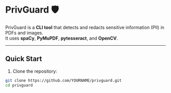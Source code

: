 # PrivGuard 🛡️

PrivGuard is a **CLI tool** that detects and redacts sensitive information (PII) in PDFs and images.  
It uses **spaCy**, **PyMuPDF**, **pytesseract**, and **OpenCV**.

---

## Quick Start

1. Clone the repository:

```bash
git clone https://github.com/YOURNAME/privguard.git
cd privguard
